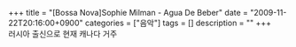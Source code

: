 +++
title = "[Bossa Nova]Sophie Milman - Agua De Beber"
date = "2009-11-22T20:16:00+0900"
categories = ["음악"]
tags = []
description = ""
+++
<span class="copyright_entry" style="display:block;" title="[Bossa Nova]Sophie Milman - Agua De Beber@@**@@http://shed.egloos.com/1970443"></span>러시아 출신으로 현재 캐나다 거주
<br>
<br>
<object height="344" width="425"><param name="movie" value="http://www.youtube.com/v/3xjcoBat2E8&amp;hl=ko_KR&amp;fs=1&amp;"><embed src="http://www.youtube.com/v/3xjcoBat2E8&amp;hl=ko_KR&amp;fs=1&amp;" type="application/x-shockwave-flash" allowscriptaccess="always" allowfullscreen="true" height="344" width="425"></object> 
<!--
       <rdf:RDF xmlns:rdf="http://www.w3.org/1999/02/22-rdf-syntax-ns#"
		    xmlns:dc="http://purl.org/dc/elements/1.1/"
		    xmlns:trackback="http://madskills.com/public/xml/rss/module/trackback/">
       <rdf:Description
	        rdf:about="http://shed.egloos.com/1970443"
	        dc:identifier="http://shed.egloos.com/1970443"
	        dc:title="[Bossa Nova]Sophie Milman - Agua De Beber"
	        trackback:ping="http://shed.egloos.com/tb/1970443"/>
       </rdf:RDF>
       -->

<ul></ul>